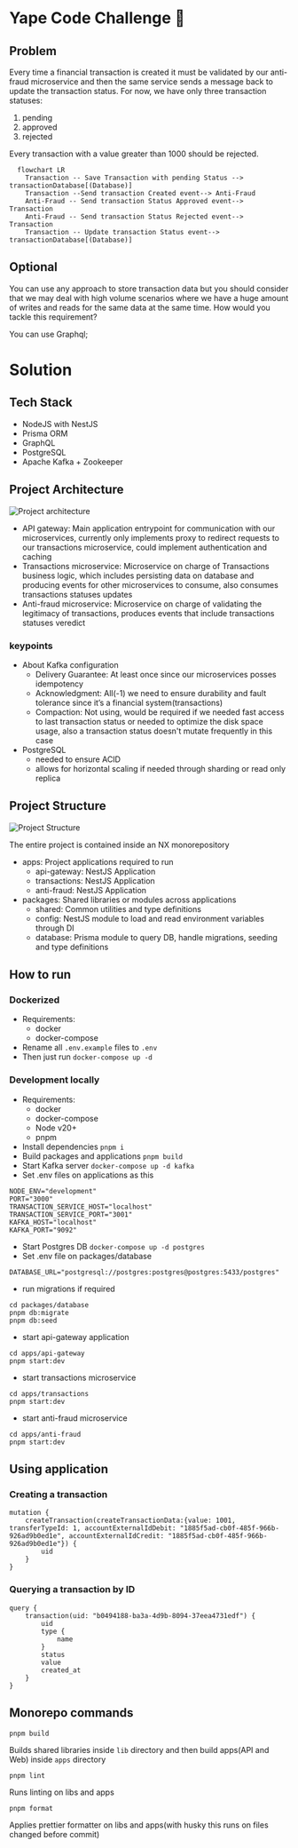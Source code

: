 # Yape Code Challenge :rocket:

## Problem

Every time a financial transaction is created it must be validated by our anti-fraud microservice and then the same service sends a message back to update the transaction status.
For now, we have only three transaction statuses:

<ol>
  <li>pending</li>
  <li>approved</li>
  <li>rejected</li>  
</ol>

Every transaction with a value greater than 1000 should be rejected.

```mermaid
  flowchart LR
    Transaction -- Save Transaction with pending Status --> transactionDatabase[(Database)]
    Transaction --Send transaction Created event--> Anti-Fraud
    Anti-Fraud -- Send transaction Status Approved event--> Transaction
    Anti-Fraud -- Send transaction Status Rejected event--> Transaction
    Transaction -- Update transaction Status event--> transactionDatabase[(Database)]
```

## Optional

You can use any approach to store transaction data but you should consider that we may deal with high volume scenarios where we have a huge amount of writes and reads for the same data at the same time. How would you tackle this requirement?

You can use Graphql;

# Solution

## Tech Stack

- NodeJS with NestJS
- Prisma ORM
- GraphQL
- PostgreSQL
- Apache Kafka + Zookeeper

## Project Architecture

![Project architecture](docs/architecture/project_architecture.png)

- API gateway: Main application entrypoint for communication with our microservices, currently only implements proxy to redirect requests to our transactions microservice, could implement authentication and caching
- Transactions microservice: Microservice on charge of Transactions business logic, which includes persisting data on database and producing events for other microservices to consume, also consumes transactions statuses updates
- Anti-fraud microservice: Microservice on charge of validating the legitimacy of transactions, produces events that include transactions statuses veredict

### keypoints

- About Kafka configuration
  - Delivery Guarantee: At least once since our microservices posses idempotency
  - Acknowledgment: All(-1) we need to ensure durability and fault tolerance since it’s a financial system(transactions)
  - Compaction: Not using, would be required if we needed fast access to last transaction status or needed to optimize the disk space usage, also a transaction status doesn't mutate frequently in this case
- PostgreSQL
  - needed to ensure ACID
  - allows for horizontal scaling if needed through sharding or read only replica

## Project Structure

![Project Structure](docs/architecture/project_structure.png)

The entire project is contained inside an NX monorepository

- apps: Project applications required to run
  - api-gateway: NestJS Application
  - transactions: NestJS Application
  - anti-fraud: NestJS Application
- packages: Shared libraries or modules across applications
  - shared: Common utilities and type definitions
  - config: NestJS module to load and read environment variables through DI
  - database: Prisma module to query DB, handle migrations, seeding and type definitions

## How to run

### Dockerized

- Requirements:
  - docker
  - docker-compose
- Rename all `.env.example` files to `.env`
- Then just run `docker-compose up -d`

### Development locally

- Requirements:
  - docker
  - docker-compose
  - Node v20+
  - pnpm
- Install dependencies `pnpm i`
- Build packages and applications `pnpm build`
- Start Kafka server `docker-compose up -d kafka`
- Set .env files on applications as this

```
NODE_ENV="development"
PORT="3000"
TRANSACTION_SERVICE_HOST="localhost"
TRANSACTION_SERVICE_PORT="3001"
KAFKA_HOST="localhost"
KAFKA_PORT="9092"
```

- Start Postgres DB `docker-compose up -d postgres`
- Set .env file on packages/database

```
DATABASE_URL="postgresql://postgres:postgres@postgres:5433/postgres"
```

- run migrations if required

```
cd packages/database
pnpm db:migrate
pnpm db:seed
```

- start api-gateway application

```
cd apps/api-gateway
pnpm start:dev
```

- start transactions microservice

```
cd apps/transactions
pnpm start:dev
```

- start anti-fraud microservice

```
cd apps/anti-fraud
pnpm start:dev
```

## Using application

### Creating a transaction

```
mutation {
    createTransaction(createTransactionData:{value: 1001, transferTypeId: 1, accountExternalIdDebit: "1885f5ad-cb0f-485f-966b-926ad9b0ed1e", accountExternalIdCredit: "1885f5ad-cb0f-485f-966b-926ad9b0ed1e"}) {
        uid
    }
}
```

### Querying a transaction by ID

```
query {
    transaction(uid: "b0494188-ba3a-4d9b-8094-37eea4731edf") {
        uid
        type {
            name
        }
        status
        value
        created_at
    }
}
```

## Monorepo commands

```
pnpm build
```

Builds shared libraries inside `lib` directory and then build apps(API and Web) inside `apps` directory

```
pnpm lint
```

Runs linting on libs and apps

```
pnpm format
```

Applies prettier formatter on libs and apps(with husky this runs on files changed before commit)
